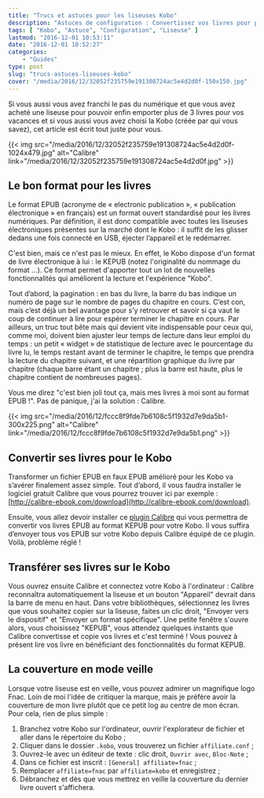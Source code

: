 ```yaml
---
title: "Trucs et astuces pour les liseuses Kobo"
description: "Astuces de configuration : Convertissez vos livres pour profiter de toutes les fonctionnalités du Kobo et copiez-les facilement sur votre liseuse !"
tags: [ "Kobo", "Astuce", "Configuration", "Liseuse" ]
lastmod: "2016-12-01 10:53:11"
date: "2016-12-01 10:52:27"
categories:
    - "Guides"
type: post
slug: "trucs-astuces-liseuses-kobo"
cover: "/media/2016/12/32052f235759e191308724ac5e4d2d0f-150x150.jpg"
---
```


Si vous aussi vous avez franchi le pas du numérique et que vous avez acheté une liseuse pour pouvoir enfin emporter plus de 3 livres pour vos vacances et si vous aussi vous avez choisi la Kobo (créée par qui vous savez), cet article est écrit tout juste pour vous.

{{< img src="/media/2016/12/32052f235759e191308724ac5e4d2d0f-1024x479.jpg" alt="Calibre" link="/media/2016/12/32052f235759e191308724ac5e4d2d0f.jpg" >}}

## Le bon format pour les livres

Le format EPUB (acronyme de « electronic publication », « publication électronique » en français) est un format ouvert standardisé pour les livres numériques. Par définition, il est donc compatible avec toutes les liseuses électroniques présentes sur la marché dont le Kobo : il suffit de les glisser dedans une fois connecté en USB, éjecter l’appareil et le redémarrer.

C'est bien, mais ce n'est pas le mieux. En effet, le Kobo dispose d'un format de livre électronique à lui : le KEPUB (notez l'originalité du nommage du format ...). Ce format permet d'apporter tout un lot de nouvelles fonctionnalités qui améliorent la lecture et l'expérience "Kobo".

Tout d’abord, la pagination : en bas du livre, la barre du bas indique un numéro de page sur le nombre de pages du chapitre en cours. C’est con, mais c’est déjà un bel avantage pour s’y retrouver et savoir si ça vaut le coup de continuer à lire pour espérer terminer le chapitre en cours. Par ailleurs, un truc tout bête mais qui devient vite indispensable pour ceux qui, comme moi, doivent bien ajuster leur temps de lecture dans leur emploi du temps : un petit « widget » de statistique de lecture avec le pourcentage du livre lu, le temps restant avant de terminer le chapitre, le temps que prendra la lecture du chapitre suivant, et une répartition graphique du livre par chapitre (chaque barre étant un chapitre ; plus la barre est haute, plus le chapitre contient de nombreuses pages).

Vous me direz "c'est bien joli tout ça, mais mes livres à moi sont au format EPUB !". Pas de panique, j'ai la solution : Calibre.

{{< img src="/media/2016/12/fccc8f9fde7b6108c5f1932d7e9da5b1-300x225.png" alt="Calibre" link="/media/2016/12/fccc8f9fde7b6108c5f1932d7e9da5b1.png" >}}

## Convertir ses livres pour le Kobo

Transformer un fichier EPUB en faux EPUB amélioré pour les Kobo va s’avérer finalement assez simple. Tout d’abord, il vous faudra installer le logiciel gratuit Calibre que vous pourrez trouver ici par exemple : [http://calibre-ebook.com/download](http://calibre-ebook.com/download).

Ensuite, vous allez devoir installer ce [plugin Calibre](/media/2016/12/e108d16818374e6a98f1ae534cd1aa00.zip) qui vous permettra de convertir vos livres EPUB au format KEPUB pour votre Kobo. Il vous suffira d’envoyer tous vos EPUB sur votre Kobo depuis Calibre équipé de ce plugin. Voilà, problème réglé !

## Transférer ses livres sur le Kobo

Vous ouvrez ensuite Calibre et connectez votre Kobo à l'ordinateur : Calibre reconnaîtra automatiquement la liseuse et un bouton "Appareil" devrait dans la barre de menu en haut. Dans votre bibliothèques, sélectionnez les livres que vous souhaitez copier sur la liseuse, faites un clic droit, "Envoyer vers le dispositif" et "Envoyer un format spécifique". Une petite fenêtre s'ouvre alors, vous choisissez "KEPUB", vous attendez quelques instants que Calibre convertisse et copie vos livres et c'est terminé ! Vous pouvez à présent lire vos livre en bénéficiant des fonctionnalités du format KEPUB.

## La couverture en mode veille

Lorsque votre liseuse est en veille, vous pouvez admirer un magnifique logo Fnac. Loin de moi l'idée de critiquer la marque, mais je préfère avoir la couverture de mon livre plutôt que ce petit log au centre de mon écran. Pour cela, rien de plus simple :

1. Branchez votre Kobo sur l'ordinateur, ouvrir l'explorateur de fichier et aller dans le répertoire du Kobo ;
1. Cliquer dans le dossier `.kobo`, vous trouverez un fichier `affiliate.conf` ;
1. Ouvrez-le avec un éditeur de texte : clic droit, `Ouvrir avec`, `Bloc-Note` ;
1. Dans ce fichier est inscrit : `[General] affiliate=fnac` ;
1. Remplacer `affiliate=fnac` par `affiliate=kobo` et enregistrez ;
1. Débranchez et dès que vous mettrez en veille la couverture du dernier livre ouvert s'affichera.
